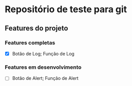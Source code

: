 # Repositório de teste para git

## Features do projeto

### Features completas
- [x] Botão de Log; Função de Log 

### Features em desenvolvimento
- [ ] Botão de Alert; Função de Alert